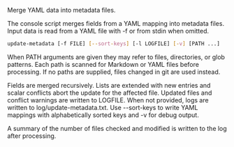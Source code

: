 Merge YAML data into metadata files.

The console script merges fields from a YAML mapping into metadata files.
Input data is read from a YAML file with -f or from stdin when omitted.

```bash
update-metadata [-f FILE] [--sort-keys] [-l LOGFILE] [-v] [PATH ...]
```

When PATH arguments are given they may refer to files, directories, or glob
patterns. Each path is scanned for Markdown or YAML files before processing. If
no paths are supplied, files changed in git are used instead.

Fields are merged recursively. Lists are extended with new entries and scalar
conflicts abort the update for the affected file. Updated files and conflict
warnings are written to LOGFILE. When not provided, logs are written to
log/update-metadata.txt. Use --sort-keys to write YAML mappings with
alphabetically sorted keys and -v for debug output.

A summary of the number of files checked and modified is written to the log
after processing.
